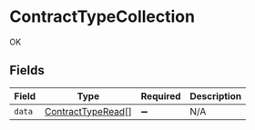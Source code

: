 # ContractTypeCollection

OK


## Fields

| Field                                                         | Type                                                          | Required                                                      | Description                                                   |
| ------------------------------------------------------------- | ------------------------------------------------------------- | ------------------------------------------------------------- | ------------------------------------------------------------- |
| `data`                                                        | [ContractTypeRead](../../models/shared/contracttyperead.md)[] | :heavy_minus_sign:                                            | N/A                                                           |